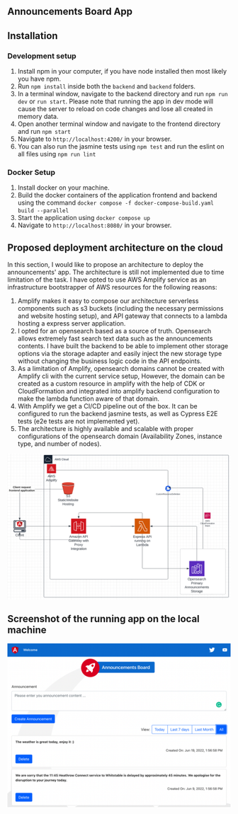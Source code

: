 ## Announcements Board App

## Installation

### Development setup
1. Install npm in your computer, if you have node installed then most likely you have npm.
2. Run `npm install` inside both the `backend` and `backend` folders.
3. In a terminal window, navigate to the backend directory and run `npm run dev` or `run start`.
Please note that running the app in dev mode will cause the server to reload on code changes
and lose all created in memory data.
4. Open another terminal window and navigate to the frontend directory and run `npm start`
5. Navigate to `http://localhost:4200/` in your browser.
6. You can also run the jasmine tests using `npm test` and run the eslint on all files 
using `npm run lint`

### Docker Setup
1. Install docker on your machine.
2. Build the docker containers of the application frontend and backend using the command `docker compose -f docker-compose-build.yaml build --parallel`
3. Start the application using `docker compose up`
4. Navigate to `http://localhost:8080/` in your browser.


## Proposed deployment architecture on the cloud
In this section, I would like to propose an architecture to deploy the announcements' app. 
The architecture is still not implemented due to time limitation of the task.
I have opted to use AWS Amplify service as an infrastructure bootstrapper of AWS
resources for the following reasons:
1. Amplify makes it easy to compose our architecture serverless components such as s3 buckets 
(including the necessary permissions and website hosting setup), and API gateway that connects
to a lambda hosting a express server application.
2. I opted for an opensearch based as a source of truth. Opensearch allows extremely fast search
text data such as the announcements contents. I have built the backend to be able to implement 
other storage options via the storage adapter and easily inject the new storage type without 
changing the business logic code in the API endpoints.
3. As a limitation of Amplify, opensearch domains cannot be created with Amplify cli with the 
current service setup, However, the domain can be created as a custom resource in amplify with
the help of CDK or CloudFormation and integrated into amplify backend configuration to make the 
lambda function aware of that domain.
4. With Amplify we get a CI/CD pipeline out of the box. It can be configured to run the backend 
jasmine tests, as well as Cypress E2E tests (e2e tests are not implemented yet).
5. The architecture is highly available and scalable with proper configurations of the opensearch
domain (Availability Zones, instance type, and number of nodes).
<p>   
 <img src="architecture.png" width="800">
</p>

## Screenshot of the running app on the local machine
<p>
 <img src="app-screenshot.png" width="800">
</p>
